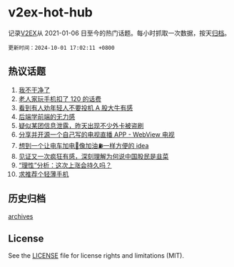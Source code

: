 # v2ex-hot-hub

 记录[V2EX](https://www.v2ex.com/)从 2021-01-06 日至今的热门话题。每小时抓取一次数据，按天[归档](archives)。

`更新时间：2024-10-01 17:02:11 +0800`

## 热议话题

1. [我不干净了](https://www.v2ex.com/t/1077188)
1. [老人家玩手机扣了 120 的话费](https://www.v2ex.com/t/1077204)
1. [看到有人劝年轻人不要投机 A 股大牛有感](https://www.v2ex.com/t/1077234)
1. [后端学前端的无力感](https://www.v2ex.com/t/1077205)
1. [疑似某团信息泄露，昨天出现不少外卡被盗刷](https://www.v2ex.com/t/1077233)
1. [分享并开源一个自己写的电视直播 APP - WebView 电视](https://www.v2ex.com/t/1077160)
1. [想到一个让电车加电🔋像加油⛽️一样方便的 idea](https://www.v2ex.com/t/1077255)
1. [见证又一次疯狂有感，深刻理解为何说中国股民是韭菜](https://www.v2ex.com/t/1077225)
1. [“理性”分析：这次上涨会持久吗？](https://www.v2ex.com/t/1077212)
1. [求推荐个轻薄手机](https://www.v2ex.com/t/1077228)

## 历史归档

[archives](archives)

## License

See the [LICENSE](LICENSE) file for license rights and limitations (MIT).
